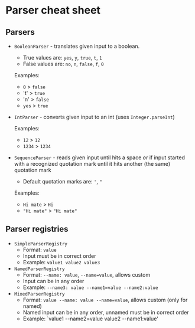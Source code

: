 # Parser cheat sheet
## Parsers
- `BooleanParser` - translates given input to a boolean.
  - True values are: `yes`, `y`, `true`, `t`, `1`
  - False values are: `no`, `n`, `false`, `f`, `0`
  
  Examples:
  - `0` > `false`
  - 't' > `true`
  - 'n' > `false`
  - `yes` > `true`
- `IntParser` - converts given input to an int (uses `Integer.parseInt`)
  
  Examples:
  - `12` > `12`
  - `1234` > `1234`
- `SequenceParser` - reads given input until hits a space *or* if input started with a recognized quotation mark until it hits another (the same) quotation mark
  - Default quotation marks are: `'`, `"`
  
  Examples:
  - `Hi mate` > `Hi`
  - `"Hi mate"` > `"Hi mate"`
  
## Parser registries
- `SimpleParserRegistry` 
   - Format: `value`
   - Input must be in correct order
   - Example: `value1 value2 value3`
- `NamedParserRegistry`
   - Format: `--name: value`, `--name=value`, allows custom
   - Input can be in any order
   - Example: `--name3: value --name1=value --name2:value`
- `MixedParserRegistry`
   - Format: `value --name: value --name=value`, allows custom (only for named)
   - Named input can be in any order, unnamed must be in correct order
   - Example: `value1 --name2=value value2 --name1:value'